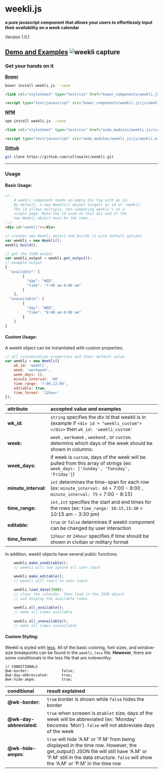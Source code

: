 # weekli.js 

**a pure javascript component that allows your users to effortlessly input their availability on a week calendar**

Version 1.0.1

[Demo and Examples](http://collnwalkr.github.io/weekli/)
![weekli capture](https://cloud.githubusercontent.com/assets/7200683/13758674/cf55750c-e9e7-11e5-8bca-65265480f023.gif)
---
### Get your hands on it
**[Bower](http://bower.io)**
```bash
bower install weekli.js --save
```
```html
<link rel="stylesheet" type="text/css" href="bower_components/weekli.js/css/weekli.css"/>

<script type="text/javascript" src="bower_components/weekli.js/js/weekli.min.js"></script>
```
**[NPM](https://www.npmjs.com/)**
```bash
npm install weekli.js --save
```
```html
<link rel="stylesheet" type="text/css" href="node_modules/weekli.js/css/weekli.css"/>

<script type="text/javascript" src="node_modules/weekli.js/js/weekli.min.js"></script>
```

**[Github](https://github.com/)**
```bash
git clone https://github.com/collnwalkr/weekli.git
```
---
### Usage
#### Basic Usage:
```html
<!--
    A weekli component needs an empty div tag with an id.
    By default, a new Weekli() object targets an id of 'weekli'
    The id allows multiple, non-competing weekli's on a 
    single page. Note the id used on this div and in the 
    new Weekli object must be the same... 
-->
<div id="weekli"></div>
```
```javascript
// creates new Weekli object and builds it with default options
var weekli = new Weekli();
weekli.build();
```
```javascript
// get the JSON output
var weekli_output = weekli.get_output();
// example output
{
  "available": [
        {
          "day": "WED",
          "time": "7:00 am-8:00 am"
        }
    ],
  "unavailable": [
        {
          "day": "WED",
          "time": "8:00 am-9:00 am"
        }
    ]
}
```
#### Custom Usage:
A weekli object can be instantiated with custom properties.
```javascript
// all customization properties and their default value
var weekli = new Weekli({
    wk_id: 'weekli',
    week: 'workweek',
    week_days: [],
    minute_interval: '60',
    time_range: '7:00,12:00',
    editable: true,
    time_format: '12hour'
});
```
| attribute |  accepted value and examples |
|:------------------------------|:-------------|
| **wk_id:** |  `string` specifies the div id that weekli is in (example if `<div id = "weekli_custom"> </div>` then `wk_id: 'weekli_custom'` |
| **week:** | `week` , `workweek` ,  `weekend` , or `custom`. determins which days of the week should be shown in columns:  |
| **week_days:** | if week is `custom`, days of the week will be pulled from this array of strings (ex: `week_days: ['Sunday', 'Tuesday', 'Friday']`) |
| **minute_interval:** | `int` determines the time-span for each row (ex: `minute_interval: 60` = 7:00 - 8:00 , `minute_interval: 75` = 7:00 - 8:15) |  
|**time_range:** | `int,int` specifies the start and end times for the rows (ex: `time_range: 10:15,15:30` = 10:15 am - 3:30 pm) |  
| **editable:** | `true` or `false` determines if weekli component can be changed by user interaction |
| **time_format:** | `12hour` or `24hour` specifies if time should be shown in civilian or military format |
In addition, weekli objects have several public functions. 
```javascript
    weekli.make_uneditable();
    // weekli will now ignore all user input

    weekli.make_editable();
    // weekli will react to user input

    weekli.load_data(JSON);
    // clear the calendar, then load in the JSON object
    // and display the available times
    
    weekli.all_available();
    // make all times available
    
    weekli.all_unavailable();
    // make all times unavailable
```
#### Custom Styling:
Weekli is styled with [less](http://lesscss.org/). All of the basic coloring, font sizes, and window-size breakpoints can be found in the `weekli.less` file. **However**, there are some conditionals in the less file that are noteworthy:

```less
// CONDITIONALS
@wk-border:               false;
@wk-day-abbreviated:      true;
@wk-hide-ampm:            true;
```
| conditional |  result explained |
|:------------------------------|:-------------------------------------|
| **@wk-border:** |  `true` border is shown while `false` hides the border |
| **@wk-day-abbreviated:** |  `true` when screeen is `@tablet` size, days of the week will be abbreviated (ex: 'Monday' becomes 'Mon'). `false` will not abbreviate days of the week |
| **@wk-hide-ampm:** |  `true` will hide 'A.M' or 'P.M' from being displayed in the time row. However, the get_output() JSON file will still have 'A.M' or 'P.M' still in the data structure. `false` will show the 'A.M' or 'P.M' in the time row |
